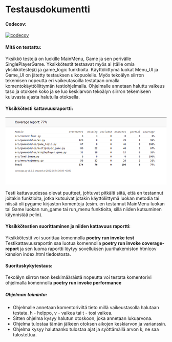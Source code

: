 # Testausdokumentti
#### Codecov:
[![codecov](https://codecov.io/gh/vilkiida/tiralabra-connectfour/branch/main/graph/badge.svg?token=TVFSQDDKZ7)](https://codecov.io/gh/vilkiida/tiralabra-connectfour)

#### Mitä on testattu:
Yksikkö testejä on luokille MainMenu, Game ja sen perivälle SinglePlayerGame. Yksikkötestit testaavat myös ai (tälle omia yksikkötestejä) ja game_logic funktioita.
Käyttöliittymä luokat Menu_UI ja Game_UI on jätetty testauksen ulkopuolelle.
Myös tekoälyn siirron tekemisen nopeutta eri vaikeutasoilla testataan omalla komentokäyttöliittymän testiohjelmalla. Ohjelmalle annetaan haluttu vaikeus taso ja otoksen koko ja se luo keskiarvon tekoälyn siirron tekemiseen kuluvasta ajasta halutulla otoksella.

#### Yksikkötesti kattavuusraportti:
![](https://github.com/vilkiida/tiralabra-connectfour/blob/main/dokumentaatio/kuvat/coverage-report.png)

Testi kattavuudessa olevat puutteet, johtuvat pitkälti siitä, että en testannut joitakin funktioita, jotka kutsuivat jotakin käyttöliittymä luokan metodia tai niissä oli pygame kirjaston komentoja (esim. en testannut MainMenu luokan tai Game luokan run_game tai run_menu funktioita, sillä niiden kutsuminen käynnistää pelin).

#### Yksikkötestien suorittaminen ja niiden kattavuus raportti:
Yksikkötestit voi suorittaa komennolla **poetry run invoke test**
Testikattavuusraportin saa luotua komennolla **poetry run invoke coverage-report**
ja sen luoma raportti löytyy sovelluksen juurihakemiston htmlcov kansion index.html tiedostosta.

#### Suorituskykytestaus:
Tekoälyn siirron teon keskimääräistä nopeutta voi testata komentorivi ohjelmalla komennolla **poetry run invoke performance**
##### Ohjelman toiminta:
- Ohjelmalle annetaan komentoriviltä tieto millä vaikeustasolla halutaan testata. h - helppo, v - vaikea tai t - tosi vaikea.
- Sitten ohjelma kysyy halutun otoskoon, joka annetaan lukuarvona.
- Ohjelma tulostaa tämän jälkeen otoksen aikojen keskiarvon ja varianssin.
- Ohjelma kysyy halutaanko tulostaa ajat ja syöttämällä arvon k, ne saa tulostettua.



